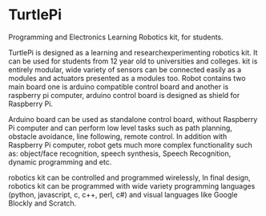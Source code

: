 TurtlePi
========

Programming and Electronics Learning Robotics kit, for students. 
 
TurtlePi is designed as a learning and research­experimenting robotics kit. 
It can be used for students from 12 year old to universities and colleges. 
kit is entirely modular, wide variety of sensors can be connected easily as a modules and 
actuators presented as a modules too. Robot contains two main board one is arduino 
compatible control board and another is raspberry pi computer, arduino control board is 
designed as shield for Raspberry Pi.  

Arduino board can be used as standalone control board, without Raspberry Pi computer and can 
perform low level tasks such as path planning, obstacle avoidance, line following, remote control. 
In addition with Raspberry Pi computer, robot gets much more complex functionality such as: 
object/face recognition, speech synthesis, Speech Recognition, dynamic programming and etc. 

robotics kit can be controlled and programmed wirelessly, 
In final design, robotics kit can be programmed with wide variety programming languages 
(python, javascript, c, c++, perl, c#) and visual languages like Google Blockly and Scratch. 


